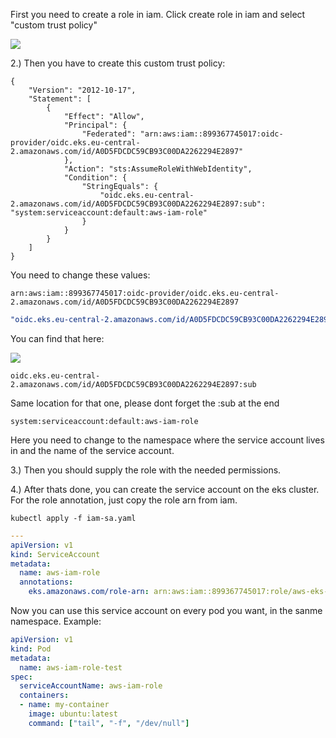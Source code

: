 First you need to create a role in iam. Click create role in iam and select "custom trust policy"

![](https://slabstatic.com/prod/uploads/ptzfq7y2/posts/images/preload/kc-GHFdIO9OxV4kOTycyNAFB.png)

2.) Then you have to create this custom trust policy:

```
{
    "Version": "2012-10-17",
    "Statement": [
        {
            "Effect": "Allow",
            "Principal": {
                "Federated": "arn:aws:iam::899367745017:oidc-provider/oidc.eks.eu-central-2.amazonaws.com/id/A0D5FDCDC59CB93C00DA2262294E2897"
            },
            "Action": "sts:AssumeRoleWithWebIdentity",
            "Condition": {
                "StringEquals": {
                    "oidc.eks.eu-central-2.amazonaws.com/id/A0D5FDCDC59CB93C00DA2262294E2897:sub": "system:serviceaccount:default:aws-iam-role"
                }
            }
        }
    ]
}
```

You need to change these values:

```
arn:aws:iam::899367745017:oidc-provider/oidc.eks.eu-central-2.amazonaws.com/id/A0D5FDCDC59CB93C00DA2262294E2897
```

```yaml
"oidc.eks.eu-central-2.amazonaws.com/id/A0D5FDCDC59CB93C00DA2262294E2897:sub": "system:serviceaccount:default:aws-iam-role"
```

You can find that here:

![](https://slabstatic.com/prod/uploads/ptzfq7y2/posts/images/preload/kKNUXpAQnBoaLBUF2pKUyrg4.png)



```
oidc.eks.eu-central-2.amazonaws.com/id/A0D5FDCDC59CB93C00DA2262294E2897:sub
```

Same location for that one, please dont forget the :sub at the end

```
system:serviceaccount:default:aws-iam-role
```

Here you need to change to the namespace where the service account lives in and the name of the service account.

3.) Then you should supply the role with the needed permissions.

4.) After thats done, you can create the service account on the eks cluster. For the role annotation, just copy the role arn from iam.

```
kubectl apply -f iam-sa.yaml
```

```yaml
---
apiVersion: v1
kind: ServiceAccount
metadata:
  name: aws-iam-role
  annotations:
    eks.amazonaws.com/role-arn: arn:aws:iam::899367745017:role/aws-eks-iam-role
```

Now you can use this service account on every pod you want, in the sanme namespace. Example:

```yaml
apiVersion: v1
kind: Pod
metadata:
  name: aws-iam-role-test
spec:
  serviceAccountName: aws-iam-role
  containers:
  - name: my-container
    image: ubuntu:latest
    command: ["tail", "-f", "/dev/null"]
```
